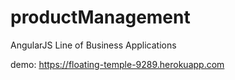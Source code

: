 # productManagement
AngularJS Line of Business Applications

demo: https://floating-temple-9289.herokuapp.com

